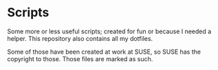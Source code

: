 # Scripts

Some more or less useful scripts; created for fun or because I needed a helper. This repository also contains all my dotfiles.

Some of those have been created at work at SUSE, so SUSE has the copyright to those. Those files are marked as such.
